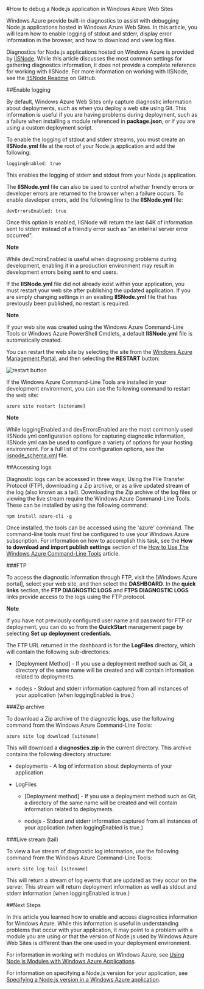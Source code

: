 <properties linkid="dev-nodejs-website-debugging" urlDisplayName="Debugging Node.s Web Sites" pageTitle="How to debug a Node.js Web Site - Windows Azure guidance" title="How to debug a Node.js Web Site - Windows Azure guidance" metaKeywords="Azure Node.js debug, Azure Node.js diagnostic" description="How to debug Node.js applications in Windows Azure Web Sites by enabling diagnostic logging with IISNode." metaCanonical="http://www.windowsazure.com/en-us/develop/node/common-tasks/debuggingnode" umbracoNaviHide="0" disqusComments="1" writer="larryfr" editor="mollybos" manager="paulettm" /> 



#How to debug a Node.js application in Windows Azure Web Sites

Windows Azure provide built-in diagnostics to assist with debugging Node.js applications hosted in Windows Azure Web Sites. In this article, you will learn how to enable logging of stdout and stderr, display error information in the browser, and how to download and view log files.

Diagnostics for Node.js applications hosted on Windows Azure is provided by [IISNode]. While this article discusses the most common settings for gathering diagnostics information, it does not provide a complete reference for working with IISNode. For more information on working with IISNode, see the [IISNode Readme] on GitHub.

##<a id="enablelogging"></a>Enable logging

By default, Windows Azure Web Sites only capture diagnostic information about deployments, such as when you deploy a web site using Git. This information is useful if you are having problems during deployment, such as a failure when installing a module referenced in **package.json**, or if you are using a custom deployment script.

To enable the logging of stdout and stderr streams, you must create an **IISNode.yml** file at the root of your Node.js application and add the following:

	loggingEnabled: true

This enables the logging of stderr and stdout from your Node.js application.

The **IISNode.yml** file can also be used to control whether friendly errors or developer errors are returned to the browser when a failure occurs. To enable developer errors, add the following line to the **IISNode.yml** file:

	devErrorsEnabled: true

Once this option is enabled, IISNode will return the last 64K of information sent to stderr instead of a friendly error such as "an internal server error occurred".

<div class="dev-callout">
<strong>Note</strong>
<p>While devErrorsEnabled is useful when diagnosing problems during development, enabling it in a production environment may result in development errors being sent to end users.</p>
</div>

If the **IISNode.yml** file did not already exist within your application, you must restart your web site after publishing the updated application. If you are simply changing settings in an existing **IISNode.yml** file that has previously been published, no restart is required.

<div class="dev-callout">
<strong>Note</strong>
<p>If your web site was created using the Windows Azure Command-Line Tools or Windows Azure PowerShell Cmdlets, a default <strong>IISNode.yml</strong> file is automatically created.</p>
</div>

You can restart the web site by selecting the site from the [Windows Azure Management Portal], and then selecting the **RESTART** button:

![restart button][restart-button]

If the Windows Azure Command-Line Tools are installed in your development environment, you can use the following command to restart the web site:

	azure site restart [sitename]

<div class="dev-callout">
<strong>Note</strong>
<p>While loggingEnabled and devErrorsEnabled are the most commonly used IISNode.yml configuration options for capturing diagnostic information, IISNode.yml can be used to configure a variety of options for your hosting environment. For a full list of the configuration options, see the <a href="https://github.com/tjanczuk/iisnode/blob/master/src/config/iisnode_schema.xml">iisnode_schema.xml</a> file.</p>
</div>

##<a id="viewlogs"></a>Accessing logs

Diagnostic logs can be accessed in three ways; Using the File Transfer Protocol (FTP), downloading a Zip archive, or as a live updated stream of the log (also known as a tail). Downloading the Zip archive of the log files or viewing the live stream require the Windows Azure Command-Line Tools. These can be installed by using the following command:

	npm install azure-cli -g

Once installed, the tools can be accessed using the 'azure' command. The command-line tools must first be configured to use your Windows Azure subscription. For information on how to accomplish this task, see the **How to download and import publish settings** section of the [How to Use The Windows Azure Command-Line Tools] article.

###FTP

To access the diagnostic information through FTP, visit the [Windows Azure portal], select your web site, and then select the **DASHBOARD**. In the **quick links** section, the **FTP DIAGNOSTIC LOGS** and **FTPS DIAGNOSTIC LOGS** links provide access to the logs using the FTP protocol.

<div class="dev-callout">
<strong>Note</strong>
<p>If you have not previously configured user name and password for FTP or deployment, you can do so from the <strong>QuickStart</strong> management page by selecting <strong>Set up deployment credentials</strong>.</p>
</div>

The FTP URL returned in the dashboard is for the **LogFiles** directory, which will contain the following sub-directories:

* [Deployment Method] - If you use a deployment method such as Git, a directory of the same name will be created and will contain information related to deployments.

* nodejs - Stdout and stderr information captured from all instances of your application (when loggingEnabled is true.)

###Zip archive

To download a Zip archive of the diagnostic logs, use the following command from the Windows Azure Command-Line Tools:

	azure site log download [sitename]

This will download a **diagnostics.zip** in the current directory. This archive contains the following directory structure:

* deployments - A log of information about deployments of your application

* LogFiles

	* [Deployment method] - If you use a deployment method such as Git, a directory of the same name will be created and will contain information related to deployments.

	* nodejs - Stdout and stderr information captured from all instances of your application (when loggingEnabled is true.)

###Live stream (tail)

To view a live stream of diagnostic log information, use the following command from the Windows Azure Command-Line Tools:

	azure site log tail [sitename]

This will return a stream of log events that are updated as they occur on the server. This stream will return deployment information as well as stdout and stderr information (when loggingEnabled is true.)

##<a id="nextsteps"></a>Next Steps

In this article you learned how to enable and access diagnostics information for Windows Azure. While this information is useful in understanding problems that occur with your application, it may point to a problem with a module you are using or that the version of Node.js used by Windows Azure Web Sites is different than the one used in your deployment environment.

For information in working with modules on Windows Azure, see [Using Node.js Modules with Windows Azure Applications].

For information on specifying a Node.js version for your application, see [Specifying a Node.js version in a Windows Azure application].

[IISNode]: https://github.com/tjanczuk/iisnode
[IISNode Readme]: https://github.com/tjanczuk/iisnode#readme
[How to Use The Windows Azure Command-Line Tools]: https://www.windowsazure.com/en-us/develop/nodejs/how-to-guides/command-line-tools/
[Using Node.js Modules with Windows Azure Applications]: https://www.windowsazure.com/en-us/develop/nodejs/common-tasks/working-with-node-modules/
[Specifying a Node.js version in a Windows Azure application]: https://www.windowsazure.com/en-us/develop/nodejs/common-tasks/specifying-a-node-version/
[Windows Azure Management Portal]: https://manage.windowsazure.com/

[restart-button]: ../media/restartbutton.png